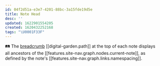 ```yaml
---
id: 04f2d51a-e3e7-4201-88bc-3a15fde19d5e
title: Note Head
desc: ''
updated: 1622901554205
created: 1620432252168
tags: "\U0001F33F"
---
```

🛤 The [breadcrumb](https://en.wikipedia.org/wiki/Breadcrumb_navigation) [[digital-garden.path]] at the top of each note displays all ancestors of the [[features.site-nav.graph.nodes.current-note]], as defined by the note's [[features.site-nav.graph.links.namespacing]].

